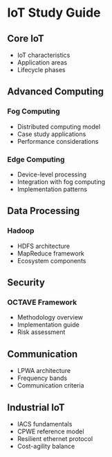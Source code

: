 # IoT Study Guide

## Core IoT

- IoT characteristics
- Application areas
- Lifecycle phases

## Advanced Computing

### Fog Computing

- Distributed computing model
- Case study applications
- Performance considerations

### Edge Computing

- Device-level processing
- Integration with fog computing
- Implementation patterns

## Data Processing

### Hadoop

- HDFS architecture
- MapReduce framework
- Ecosystem components

## Security

### OCTAVE Framework

- Methodology overview
- Implementation guide
- Risk assessment

## Communication

- LPWA architecture
- Frequency bands
- Communication criteria

## Industrial IoT

- IACS fundamentals
- CPWE reference model
- Resilient ethernet protocol
- Cost-agility balance
